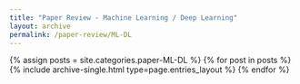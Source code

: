 ```yaml
---
title: "Paper Review - Machine Learning / Deep Learning"
layout: archive
permalink: /paper-review/ML-DL
---
```



{% assign posts = site.categories.paper-ML-DL %}
{% for post in posts %} {% include archive-single.html type=page.entries_layout %} {% endfor %}
